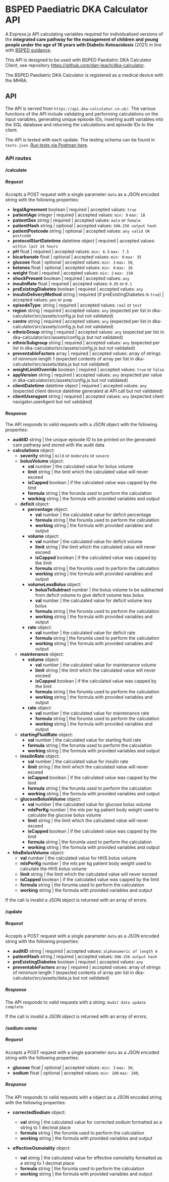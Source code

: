 # BSPED Paediatric DKA Calculator API

A Express.js API calculating variables required for individualised versions of the **integrated care pathway for the management of children and young people under the age of 18 years with Diabetic Ketoacidosis** (2021) in line with [BSPED guidance](https://www.bsped.org.uk/clinical-resources/bsped-dka-guidelines/).

This API is designed to be used with BSPED Paediatric DKA Calculator Client, see repository <https://github.com/dan-leach/dka-calculator>.

The BSPED Paediatric DKA Calculator is registered as a medical device with the MHRA.

## API

The API is served from `https://api.dka-calculator.co.uk/`. The various functions of the API include validating and performing calculations on the input variables, generating unique episode IDs, inserting audit variables into the SQL database and returning the calculations and episode IDs to the client.

The API is tested with each update. The testing schema can be found in `tests.json`. [Run tests via Postman here](https://universal-capsule-155462.postman.co/workspace/dka-calculator-api~e0a7b736-5f9f-4f56-881c-c2e0cad82ec4/run/create?collection=14785026-e21a63d3-1d02-44e0-acf0-606e604a5ece&type=manual-run&tab=functional).

### API routes

#### /calculate

##### Request

Accepts a POST request with a single parameter `data` as a JSON encoded string with the following properties:

- **legalAgreement** boolean | required | accepted values: `true`
- **patientAge** integer | required | accepted values: `min: 0` `max: 18`
- **patientSex** string | required | accepted values: `male` or `female`
- **patientHash** string | optional | accepted values: `SHA-256 output hash`
- **patientPostcode** string | optional | accepted values: `any valid UK postcode`
- **protocolStartDatetime** datetime object | required | accepted values: `within last 24 hours`
- **pH** float | required | accepted values: `min: 6.5` `max: 7.5`
- **bicarbonate** float | optional | accepted values: `min: 0` `max: 35`
- **glucose** float | optional | accepted values: `min: 3` `max: 50`,
- **ketones** float | optional | accepted values: `min: 0` `max: 10`
- **weight** float | required | accepted values: `min: 2` `max: 150`
- **shockPresent** boolean | required | accepted values: `any`
- **insulinRate** float | required | accepted values: `0.05` or `0.1`
- **preExistingDiabetes** boolean | required | accepted values: `any`
- **insulinDeliveryMethod** string | required (if preExistingDiabetes is `true`) | accepted values: `pen` or `pump`
- **episodeType**: string | required | accepted values: `real` or `test`
- **region** string | required | accepted values: `any` (expected per list in dka-calculator/src/assets/config.js but not validated)
- **centre** string | required | accepted values: `any` (expected per list in dka-calculator/src/assets/config.js but not validated)
- **ethnicGroup** string | required | accepted values: `any` (expected per list in dka-calculator/src/assets/config.js but not validated)
- **ethnicSubgroup** string | required | accepted values: `any` (expected per list in dka-calculator/src/assets/config.js but not validated)
- **preventableFactors** array | required | accepted values: array of strings of minimum length 1 (expected contents of array per list in dka-calculator/src/assets/data.js but not validated)
- **weightLimitOverride** boolean | required | accepted values: `true` or `false`
- **appVersion** string | required | accepted values: `any` (expected per value in dka-calculator/src/assets/config.js but not validated)
- **clientDatetime** datetime object | required | accepted values: `any` (expected client device datetime generated at API call but not validated)
- **clientUseragent** string | required | accepted values: `any` (expected client navigator.userAgent but not validated)

#### Response

The API responds to valid requests with a JSON object with the following properties:

- **auditID** string | the unique episode ID to be printed on the generated care pathway and stored with the audit data
- **calculations** object:
  - **severity** string | `mild` or `moderate` or `severe`
  - **bolusVolume** object:
    - **val** number | the calculated value for bolus volume
    - **limit** string | the limit which the calculated value will never exceed
    - **isCapped** boolean | if the calculated value was capped by the limit
    - **formula** string | the forumla used to perform the calculation
    - **working** string | the formula with provided variables and output
  - **deficit** object:
    - **percentage** object:
      - **val** number | the calculated value for deficit percentage
      - **formula** string | the forumla used to perform the calculation
      - **working** string | the formula with provided variables and output
    - **volume** object:
      - **val** number | the calculated value for deficit volume
      - **limit** string | the limit which the calculated value will never exceed
      - **isCapped** boolean | if the calculated value was capped by the limit
      - **formula** string | the forumla used to perform the calculation
      - **working** string | the formula with provided variables and output
    - **volumeLessBolus** object:
      - **bolusToSubtract** number | the bolus volume to be subtracted from deficit volume to give deficit volume less bolus
      - **val** number | the calculated value for deficit volume less bolus
      - **formula** string | the forumla used to perform the calculation
      - **working** string | the formula with provided variables and output
    - **rate** object:
      - **val** number | the calculated value for deficit rate
      - **formula** string | the forumla used to perform the calculation
      - **working** string | the formula with provided variables and output
  - **maintenance** object:
    - **volume** object:
      - **val** number | the calculated value for maintenance volume
      - **limit** string | the limit which the calculated value will never exceed
      - **isCapped** boolean | if the calculated value was capped by the limit
      - **formula** string | the forumla used to perform the calculation
      - **working** string | the formula with provided variables and output
    - **rate** object:
      - **val** number | the calculated value for maintenance rate
      - **formula** string | the forumla used to perform the calculation
      - **working** string | the formula with provided variables and output
  - **startingFluidRate** object:
    - **val** number | the calculated value for starting fluid rate
    - **formula** string | the forumla used to perform the calculation
    - **working** string | the formula with provided variables and output
  - **insulinRate** object:
    - **val** number | the calculated value for insulin rate
    - **limit** string | the limit which the calculated value will never exceed
    - **isCapped** boolean | if the calculated value was capped by the limit
    - **formula** string | the forumla used to perform the calculation
    - **working** string | the formula with provided variables and output
  - **glucoseBolusVolume** object:
    - **val** number | the calculated value for glucose bolus volume
    - **mlsPerKg** number | the mls per kg patient body weight used to calculate the glucose bolus volume
    - **limit** string | the limit which the calculated value will never exceed
    - **isCapped** boolean | if the calculated value was capped by the limit
    - **formula** string | the forumla used to perform the calculation
    - **working** string | the formula with provided variables and output
- **hhsBolusVolume** object:
  - **val** number | the calculated value for HHS bolus volume
  - **mlsPerKg** number | the mls per kg patient body weight used to calculate the HHS bolus volume
  - **limit** string | the limit which the calculated value will never exceed
  - **isCapped** boolean | if the calculated value was capped by the limit
  - **formula** string | the forumla used to perform the calculation
  - **working** string | the formula with provided variables and output

If the call is invalid a JSON object is returned with an array of errors.

#### /update

##### Request

Accepts a POST request with a single parameter `data` as a JSON encoded string with the following properties:

- **auditID** string | required | accepted values: `alphanumeric of length 6`
- **patientHash** string | required | accepted values: `SHA-256 output hash`
- **preExistingDiabetes** boolean | required | accepted values: `any`
- **preventableFactors** array | required | accepted values: array of strings of minimum length 1 (expected contents of array per list in dka-calculator/src/assets/data.js but not validated)

##### Response

The API responds to valid requests with a string: `Audit data update complete`

If the call is invalid a JSON object is returned with an array of errors.

#### /sodium-osmo

##### Request

Accepts a POST request with a single parameter `data` as a JSON encoded string with the following properties:

- **glucose** float | optional | accepted values: `min: 3` `max: 50`,
- **sodium** float | optional | accepted values: `min: 100` `max: 200`,

##### Response

The API responds to valid requests with a object as a JSON encoded string with the following properties:

- **correctedSodium** object:

  - **val** string | the calculated value for corrected sodium formatted as a string to 1 decimal place
  - **formula** string | the forumla used to perform the calculation
  - **working** string | the formula with provided variables and output

- **effectiveOsmolality** object:
  - **val** string | the calculated value for effective osmolality formatted as a string to 1 decimal place
  - **formula** string | the forumla used to perform the calculation
  - **working** string | the formula with provided variables and output
